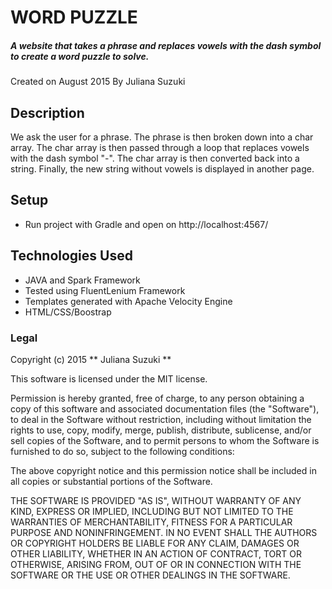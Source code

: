 # WORD PUZZLE

##### A website that takes a phrase and replaces vowels with the dash symbol to create a word puzzle to solve.
Created on August 2015
By Juliana Suzuki

## Description

We ask the user for a phrase. The phrase is then broken down into a char array. The char array is then passed through
a loop that replaces vowels with the dash symbol "-". The char array is then converted back into a string. Finally,
the new string without vowels is displayed in another page.

## Setup

* Run project with Gradle and open on http://localhost:4567/


## Technologies Used

* JAVA and Spark Framework
* Tested using FluentLenium Framework
* Templates generated with Apache Velocity Engine
* HTML/CSS/Boostrap

### Legal

Copyright (c) 2015 ** Juliana Suzuki **

This software is licensed under the MIT license.

Permission is hereby granted, free of charge, to any person obtaining a copy
of this software and associated documentation files (the "Software"), to deal
in the Software without restriction, including without limitation the rights
to use, copy, modify, merge, publish, distribute, sublicense, and/or sell
copies of the Software, and to permit persons to whom the Software is
furnished to do so, subject to the following conditions:

The above copyright notice and this permission notice shall be included in
all copies or substantial portions of the Software.

THE SOFTWARE IS PROVIDED "AS IS", WITHOUT WARRANTY OF ANY KIND, EXPRESS OR
IMPLIED, INCLUDING BUT NOT LIMITED TO THE WARRANTIES OF MERCHANTABILITY,
FITNESS FOR A PARTICULAR PURPOSE AND NONINFRINGEMENT. IN NO EVENT SHALL THE
AUTHORS OR COPYRIGHT HOLDERS BE LIABLE FOR ANY CLAIM, DAMAGES OR OTHER
LIABILITY, WHETHER IN AN ACTION OF CONTRACT, TORT OR OTHERWISE, ARISING FROM,
OUT OF OR IN CONNECTION WITH THE SOFTWARE OR THE USE OR OTHER DEALINGS IN
THE SOFTWARE.
